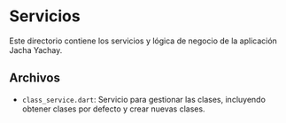 # Servicios

Este directorio contiene los servicios y lógica de negocio de la aplicación Jacha Yachay.

## Archivos

- `class_service.dart`: Servicio para gestionar las clases, incluyendo obtener clases por defecto y crear nuevas clases.